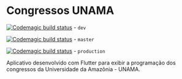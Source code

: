 # Congressos UNAMA

[![Codemagic build status](https://api.codemagic.io/apps/5d61bffeee40b220699c6a88/5d79816cef074c000b485876/status_badge.svg)](https://codemagic.io/apps/5d61bffeee40b220699c6a88/5d79816cef074c000b485876/latest_build) - `dev`

[![Codemagic build status](https://api.codemagic.io/apps/5d61bffeee40b220699c6a88/5d61bffeee40b220699c6a87/status_badge.svg)](https://codemagic.io/apps/5d61bffeee40b220699c6a88/5d61bffeee40b220699c6a87/latest_build) - `master`

[![Codemagic build status](https://api.codemagic.io/apps/5d61bffeee40b220699c6a88/5d61bffeee40b220699c6a87/status_badge.svg)](https://codemagic.io/apps/5d61bffeee40b220699c6a88/5d61bffeee40b220699c6a87/latest_build) - `production`

Aplicativo desenvolvido com Flutter para exibir a programação dos congressos da Universidade da Amazônia - UNAMA.
